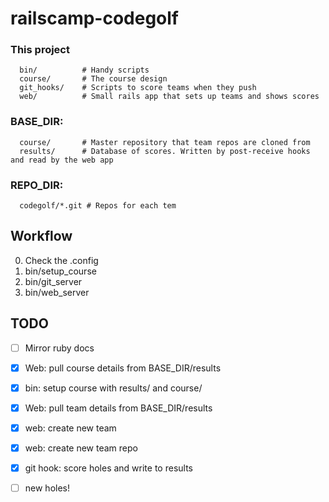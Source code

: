 railscamp-codegolf
==================

### This project

	  bin/          # Handy scripts
	  course/       # The course design
	  git_hooks/    # Scripts to score teams when they push
	  web/          # Small rails app that sets up teams and shows scores


### BASE_DIR:

	  course/       # Master repository that team repos are cloned from
	  results/      # Database of scores. Written by post-receive hooks and read by the web app

### REPO_DIR:

	  codegolf/*.git # Repos for each tem


## Workflow

  0. Check the .config
  0. bin/setup_course
  0. bin/git_server
  0. bin/web_server


## TODO

  * [ ] Mirror ruby docs
  * [x] Web: pull course details from BASE_DIR/results
  * [x] bin: setup course with results/ and course/
  * [x] Web: pull team details from BASE_DIR/results
  * [x] web: create new team
  * [x] web: create new team repo

  * [x] git hook: score holes and write to results
  * [ ] new holes!
